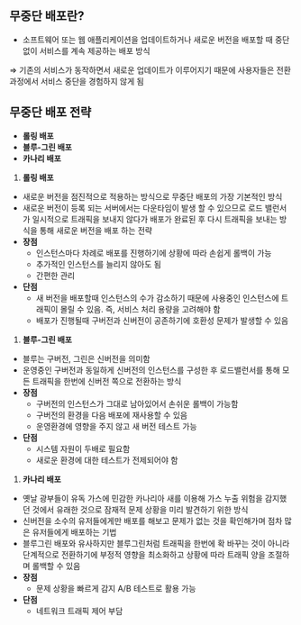 ## 무중단 배포란?

- 소프트웨어 또는 웹 애플리케이션을 업데이트하거나 새로운 버전을 배포할 때 중단 없이 서비스를 계속 제공하는 배포 방식

⇒ 기존의 서비스가 동작하면서 새로운 업데이트가 이루어지기 때문에 사용자들은 전환 과정에서 서비스 중단을 경험하지 않게 됨

## 무중단 배포 전략

- **롤링 배포**
- **블루-그린 배포**
- **카나리 배포**

1. **롤링 배포**
- 새로운 버전을 점진적으로 적용하는 방식으로 무중단 배포의 가장 기본적인 방식
- 새로운 버전이 등록 되는 서버에서는 다운타임이 발생 할 수 있으므로 로드 밸런서가 일시적으로 트래픽을 보내지 않다가 배포가 완료된 후 다시 트래픽을 보내는 방식을 통해 새로운 버전을 배포 하는 전략
- **장점**
    - 인스턴스마다 차례로 배포를 진행하기에 상황에 따라 손쉽게 롤백이 가능
    - 추가적인 인스턴스를 늘리지 않아도 됨
    - 간편한 관리
- **단점**
    - 새 버전을 배포할때 인스턴스의 수가 감소하기 때문에 사용중인 인스턴스에 트래픽이 몰릴 수 있음. 즉, 서비스 처리 용량을 고려해야 함
    - 배포가 진행될때 구버전과 신버전이 공존하기에 호환성 문제가 발생할 수 있음

1. **블루-그린 배포**
- 블루는 구버전, 그린은 신버전을 의미함
- 운영중인 구버전과 동일하게 신버전의 인스턴스를 구성한 후 로드밸런서를 통해 모든 트래픽을 한번에 신버전 쪽으로 전환하는 방식
- **장점**
    - 구버전의 인스턴스가 그대로 남아있어서 손쉬운 롤백이 가능함
    - 구버전의 환경을 다음 배포에 재사용할 수 있음
    - 운영환경에 영향을 주지 않고 새 버전 테스트 가능
- **단점**
    - 시스템 자원이 두배로 필요함
    - 새로운 환경에 대한 테스트가 전제되어야 함

1. **카나리 배포**
- 옛날 광부들이 유독 가스에 민감한 카나리아 새를 이용해 가스 누출 위험을 감지했던 것에서 유래한 것으로 잠재적 문제 상황을 미리 발견하기 위한 방식
- 신버전을 소수의 유저들에게만 배포를 해보고 문제가 없는 것을 확인해가며 점차 많은 유저들에게 배포하는 기법
- 블루그린 배포와 유사하지만 블루그린처럼 트래픽을 한번에 확 바꾸는 것이 아니라 단계적으로 전환하기에 부정적 영향을 최소화하고 상황에 따라 트래픽 양을 조절하며 롤백할 수 있음
- **장점**
    - 문제 상황을 빠르게 감지 A/B 테스트로 활용 가능
- **단점**
    - 네트워크 트래픽 제어 부담